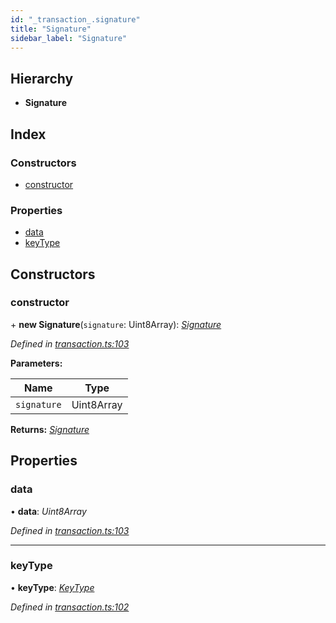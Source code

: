 ```yaml
---
id: "_transaction_.signature"
title: "Signature"
sidebar_label: "Signature"
---
```


## Hierarchy

* **Signature**

## Index

### Constructors

* [constructor](_transaction_.signature.md#constructor)

### Properties

* [data](_transaction_.signature.md#data)
* [keyType](_transaction_.signature.md#keytype)

## Constructors

###  constructor

\+ **new Signature**(`signature`: Uint8Array): *[Signature](_transaction_.signature.md)*

*Defined in [transaction.ts:103](https://github.com/nearprotocol/nearlib/blob/2fe0e0d/src.ts/transaction.ts#L103)*

**Parameters:**

Name | Type |
------ | ------ |
`signature` | Uint8Array |

**Returns:** *[Signature](_transaction_.signature.md)*

## Properties

###  data

• **data**: *Uint8Array*

*Defined in [transaction.ts:103](https://github.com/nearprotocol/nearlib/blob/2fe0e0d/src.ts/transaction.ts#L103)*

___

###  keyType

• **keyType**: *[KeyType](../enums/_utils_key_pair_.keytype.md)*

*Defined in [transaction.ts:102](https://github.com/nearprotocol/nearlib/blob/2fe0e0d/src.ts/transaction.ts#L102)*
